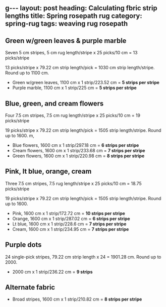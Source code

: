 g---
layout: post
heading: Calculating fbric strip lengths
title: Spring rosepath rug
category: spring-rug
tags: weaving rug rosepath
---

## Green w/green leaves & purple marble
Seven 5 cm stripes, 5 cm rug length/stripe x 25 picks/10 cm = 13 picks/stripe

13 picks/stripe x 79.22 cm strip length/pick = 1030 cm strip length/stripe. Round up to 1100 cm.

- Green w/green leaves, 1100 cm x 1 strip/223.52 cm = **5 strips per stripe**
- Purple marble, 1100 cm x 1 strip/225 cm = **5 strips per stripe**

## Blue, green, and cream flowers
Four 7.5 cm stripes, 7.5 cm rug length/stripe x 25 picks/10 cm = 19 picks/stripe

19 picks/stripe x 79.22 cm strip length/pick = 1505 strip length/stripe. Round up to 1600.
m,
- Blue flowers, 1600 cm x 1 strip/297.18 cm = **6 strips per stripe**
- Cream flowers, 1600 cm x 1 strip/233.68 cm = **7 strips per stripe**
- Green flowers, 1600 cm x 1 strip/220.98 cm = **8 strips per stripe**

## Pink, lt blue, orange, cream
Three 7.5 cm stripes, 7.5 rug length/stripe x 25 picks/10 cm = 18.75 picks/stripe

19 picks/stripe x 79.22 cm strip length/pick = 1505 strip length/stripe. Round up to 1600.

- Pink, 1600 cm x 1 strip/172.72 cm = **10 strips per stripe**
- Orange, 1600 cm x 1 strip/287.02 cm = **6 strips per stripe**
- Lt blue, 1600 cm x 1 strip/228.6 cm = **7 strips per stripe**
- Cream, 1600 cm x 1 strip/234.95 cm = **7 strips per stripe**

## Purple dots
24 single-pick stripes, 79.22 cm strip length x 24 = 1901.28 cm. Round up to 2000.
- 2000 cm x 1 strip/236.22 cm = **9 strips**

## Alternate fabric
-   Broad stripes, 1600 cm x 1 strip/210.82 cm = **8 strips per stripe**  